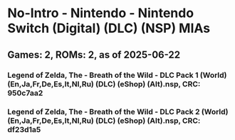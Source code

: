# No-Intro - Nintendo - Nintendo Switch (Digital) (DLC) (NSP) MIAs
## Games: 2, ROMs: 2, as of 2025-06-22

### Legend of Zelda, The - Breath of the Wild - DLC Pack 1 (World) (En,Ja,Fr,De,Es,It,Nl,Ru) (DLC) (eShop) (Alt).nsp, CRC: 950c7aa2
### Legend of Zelda, The - Breath of the Wild - DLC Pack 2 (World) (En,Ja,Fr,De,Es,It,Nl,Ru) (DLC) (eShop) (Alt).nsp, CRC: df23d1a5
